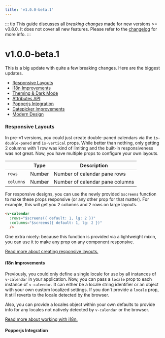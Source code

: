 ```yaml
---
title: 'v1.0.0-beta.1'
---
```


::: tip
This guide discusses all *breaking changes* made for new versions >= v0.8.0. It does not cover all new features. Please refer to the [changelog](https://github.com/nathanreyes/v-calendar/blob/master/CHANGELOG.md) for more info.
:::

# v1.0.0-beta.1

This is a big update with quite a few breaking changes. Here are the biggest updates.

* [Responsive Layouts](#layouts)
* [i18n Improvements](#i18n-improvements)
* [Theming & Dark Mode](#theming-dark-mode)
* [Attributes API](#attributes-api)
* [Popperjs Integration](#popperjs-integration)
* [Datepicker Improvements](#datepicker-improvements)
* [Modern Design](#modern-design)

### Responsive Layouts

In pre-v1 versions, you could just create double-paned calendars via the `is-double-paned` and `is-vertical` props. While better than nothing, only getting 2 columns with 1 row was kind of limiting and the built-in responsiveness was not great. Now, you have multiple props to configure your own layouts.

| | Type | Description |
| --- | --- | --- |
| `rows` | Number | Number of calendar pane rows |
| `columns` | Number | Number of calendar pane columns |

For responsive designs, you can use the newly provided `$screens` function to make these props responsive (or any other prop for that matter). For example, this will get you 2 columns and 2 rows on large layouts.
```html
<v-calendar
  :rows="$screens({ default: 1, lg: 2 })"
  :columns="$screens({ default: 1, lg: 2 })"
  />
```

One extra nicety: because this function is provided via a lightweight mixin, you can use it to make any prop on any component responsive.

[Read more about creating responsive layouts.](./readme.md#responsive-layouts)

#### i18n Improvements

Previously, you could only define a single locale for use by all instances of `v-calendar` in your application. Now, you can pass a `locale` prop to each instance of `v-calendar`. It can either be a locale string identifier or an object with your own custom localized settings. If you don't provide a `locale` prop, it still reverts to the locale detected by the browser.

Also, you can provide a locales object within your own defaults to provide info for any locales not natively detected by `v-calendar` or the browser.

[Read more about working with i18n.](./readme.md#i18n)

#### Popperjs Integration




